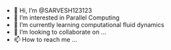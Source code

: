 - 👋 Hi, I’m @SARVESH123123
- 👀 I’m interested in Parallel Computing 
- 🌱 I’m currently learning computational fluid dynamics 
- 💞️ I’m looking to collaborate on ...
- 📫 How to reach me ...

<!---
SARVESH123123/SARVESH123123 is a ✨ special ✨ repository because its `README.md` (this file) appears on your GitHub profile.
You can click the Preview link to take a look at your changes.
--->
